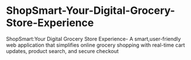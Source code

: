 # ShopSmart-Your-Digital-Grocery-Store-Experience
ShopSmart:Your Digital Grocery Store Experience- A smart,user-friendly web application that simplifies online grocery shopping with real-time cart updates, product search, and secure checkout
